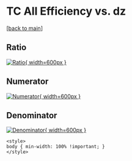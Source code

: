 # TC All Efficiency vs. dz

[[back to main](./)]



## Ratio

[![Ratio](../mtv/var/TC_0_eff_stack_dz.png){ width=600px }](../mtv/var/TC_0_eff_stack_dz.pdf)

## Numerator

[![Numerator](../mtv/num/TC_0_eff_stack_dz_num0.png){ width=600px }](../mtv/num/TC_0_eff_stack_dz_num0.pdf)

## Denominator

[![Denominator](../mtv/den/TC_0_eff_stack_dz_den.png){ width=600px }](../mtv/den/TC_0_eff_stack_dz_den.pdf)


``` {=html}
<style>
body { min-width: 100% !important; }
</style>
```
